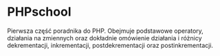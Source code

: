 # PHPschool
Pierwsza część poradnika do PHP. Obejmuje podstawowe operatory, działania na zmiennych oraz dokładnie omówienie działania i różnicy dekrementacji, inkrementacji, postdekrementacji oraz postinkrementacji.
